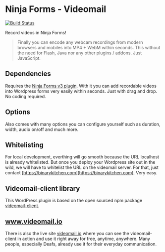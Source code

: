 # Ninja Forms - Videomail

[![Build Status](https://travis-ci.org/kjohnson/ninja-forms-videomail.svg?branch=master)](https://travis-ci.org/kjohnson/ninja-forms-videomail)

Record videos in Ninja Forms!

> Finally you can encode any webcam recordings from modern browsers and mobiles into MP4 + WebM within seconds. This without the need for Flash, Java nor any other plugins / addons. Just JavaScript.

## Dependencies

Requires the [Ninja Forms v3 plugin](https://github.com/wpninjas/ninja-forms). With it you can add recordable videos into Wordpress forms very easily within seconds. Just with drag and drop. No coding required.

## Options

Also comes with many options you can configure yourself such as duration, width, audio on/off and much more.

## Whitelisting

For local development, everthing will go smooth because the URL localhost is already whitelisted. But once you deploy your Wordpress site out in the wild, we will have to whitelist the URL on the videomail server. For that, just contact [https://binarykitchen.com](https://binarykitchen.com). Very easy.

## Videomail-client library

This WordPress plugin is based on the open sourced npm package [videomail-client](https://github.com/binarykitchen/videomail-client).

## www.videomail.io

There is also the live site [videomail.io](https://videomail.io) where you can see the videomail-client in action and use it right away for free, anytime, anywhere. Many people, especially Deafs, already use it for their everyday communication.
